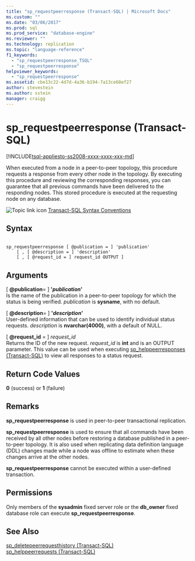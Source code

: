 ```yaml
---
title: "sp_requestpeerresponse (Transact-SQL) | Microsoft Docs"
ms.custom: ""
ms.date: "03/06/2017"
ms.prod: sql
ms.prod_service: "database-engine"
ms.reviewer: ""
ms.technology: replication
ms.topic: "language-reference"
f1_keywords: 
  - "sp_requestpeerresponse_TSQL"
  - "sp_requestpeerresponse"
helpviewer_keywords: 
  - "sp_requestpeerresponse"
ms.assetid: cbe13c22-4d7d-4a36-b194-7a13ce68ef27
author: stevestein
ms.author: sstein
manager: craigg
---
```

# sp_requestpeerresponse (Transact-SQL)
[!INCLUDE[tsql-appliesto-ss2008-xxxx-xxxx-xxx-md](../../includes/tsql-appliesto-ss2008-xxxx-xxxx-xxx-md.md)]

  When executed from a node in a peer-to-peer topology, this procedure requests a response from every other node in the topology. By executing this procedure and reviewing the corresponding responses, you can guarantee that all previous commands have been delivered to the responding nodes. This stored procedure is executed at the requesting node on any database.  
  
 ![Topic link icon](../../database-engine/configure-windows/media/topic-link.gif "Topic link icon") [Transact-SQL Syntax Conventions](../../t-sql/language-elements/transact-sql-syntax-conventions-transact-sql.md)  
  
## Syntax  
  
```  
  
sp_requestpeerresponse [ @publication = ] 'publication'  
    [ , [ @description = ] 'description'  
    [ , [ @request_id = ] request_id OUTPUT ]  
```  
  
## Arguments  
 [ **@publication**= ] **'***publication***'**  
 Is the name of the publication in a peer-to-peer topology for which the status is being verified. *publication* is **sysname**, with no default.  
  
 [ **@description**= ] **'***description***'**  
 User-defined information that can be used to identify individual status requests. *description* is **nvarchar(4000)**, with a default of NULL.  
  
 [ **@request_id** = ] *request_id*  
 Returns the ID of the new request. *request_id* is **int** and is an OUTPUT parameter. This value can be used when executing [sp_helppeerresponses &#40;Transact-SQL&#41;](../../relational-databases/system-stored-procedures/sp-helppeerresponses-transact-sql.md) to view all responses to a status request.  
  
## Return Code Values  
 **0** (success) or **1** (failure)  
  
## Remarks  
 **sp_requestpeerresponse** is used in peer-to-peer transactional replication.  
  
 **sp_requestpeerresponse** is used to ensure that all commands have been received by all other nodes before restoring a database published in a peer-to-peer topology. It is also used when replicating data definition language (DDL) changes made while a node was offline to estimate when these changes arrive at the other nodes.  
  
 **sp_requestpeerresponse** cannot be executed within a user-defined transaction.  
  
## Permissions  
 Only members of the **sysadmin** fixed server role or the **db_owner** fixed database role can execute **sp_requestpeerresponse**.  
  
## See Also  
 [sp_deletepeerrequesthistory &#40;Transact-SQL&#41;](../../relational-databases/system-stored-procedures/sp-deletepeerrequesthistory-transact-sql.md)   
 [sp_helppeerrequests &#40;Transact-SQL&#41;](../../relational-databases/system-stored-procedures/sp-helppeerrequests-transact-sql.md)  
  
  
